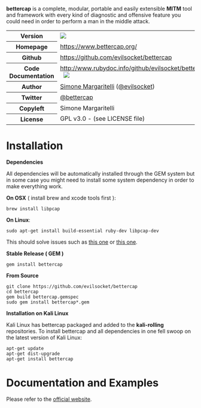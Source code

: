 **bettercap** is a complete, modular, portable and easily extensible **MITM** tool and framework with every kind of diagnostic
and offensive feature you could need in order to perform a man in the middle attack.

<table>
    <tr>
        <th>Version</th>
        <td>
          <a href="https://badge.fury.io/rb/bettercap" target="_blank">
            <img src="https://badge.fury.io/rb/bettercap.svg"/>
          </a>
        </td>
    </tr>
    <tr>
        <th>Homepage</th>
        <td><a href="https://www.bettercap.org/">https://www.bettercap.org/</a></td>
    </tr>
    <tr>
        <th>Github</th>
        <td><a href="https://github.com/evilsocket/bettercap">https://github.com/evilsocket/bettercap</a></td>
     <tr/>
    <tr>
        <th>Code Documentation</th>
        <td>
          <a href="http://www.rubydoc.info/github/evilsocket/bettercap">http://www.rubydoc.info/github/evilsocket/bettercap</a>
          &nbsp;
          <a href="https://codeclimate.com/github/evilsocket/bettercap" target="_blank">
            <img src="https://codeclimate.com/github/evilsocket/bettercap/badges/gpa.svg"/>
          </a>
        </td>
    </tr>
    <tr>
       <th>Author</th>
       <td><a href="https://www.evilsocket.net/">Simone Margaritelli</a> (<a href="https://twitter.com/evilsocket">@evilsocket</a>)</td>
    </tr>
    <tr>
        <th>Twitter</th>
        <td><a href="https://twitter.com/bettercap">@bettercap</a></td>
    </tr>
    <tr>
        <th>Copyleft</th>
        <td>Simone Margaritelli</td>
    </tr>
    <tr>
        <th>License</th>
        <td>GPL v3.0 - (see LICENSE file)</td>
    </tr>
</table>

Installation
============

**Dependencies**

All dependencies will be automatically installed through the GEM system but in some case you might need to install some system
dependency in order to make everything work.

**On OSX** ( install brew and xcode tools first ):

    brew install libpcap

**On Linux**:

    sudo apt-get install build-essential ruby-dev libpcap-dev

This should solve issues such as [this one](https://github.com/evilsocket/bettercap/issues/22) or [this one](https://github.com/evilsocket/bettercap/issues/100).

**Stable Release ( GEM )**

    gem install bettercap

**From Source**

    git clone https://github.com/evilsocket/bettercap
    cd bettercap
    gem build bettercap.gemspec
    sudo gem install bettercap*.gem

**Installation on Kali Linux**

Kali Linux has bettercap packaged and added to the **kali-rolling** repositories. To install bettercap and all dependencies in one fell swoop on the latest version of Kali Linux:
    
    apt-get update
    apt-get dist-upgrade
    apt-get install bettercap

Documentation and Examples
============

Please refer to the [official website](https://www.bettercap.org/).
